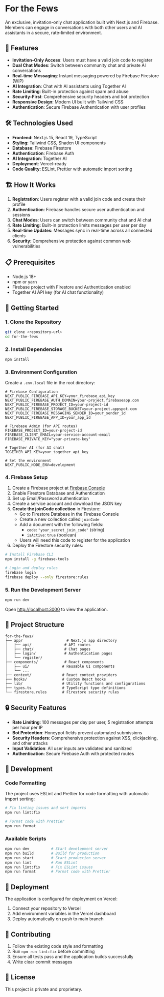 # For the Fews

An exclusive, invitation-only chat application built with Next.js and Firebase. Members can engage in conversations with both other users and AI assistants in a secure, rate-limited environment.

## 🚀 Features

- **Invitation-Only Access**: Users must have a valid join code to register
- **Dual Chat Modes**: Switch between community chat and private AI conversations
- **Real-time Messaging**: Instant messaging powered by Firebase Firestore (WIP)
- **AI Integration**: Chat with AI assistants using Together AI
- **Rate Limiting**: Built-in protection against spam and abuse
- **Security-First**: Comprehensive security headers and bot protection
- **Responsive Design**: Modern UI built with Tailwind CSS
- **Authentication**: Secure Firebase Authentication with user profiles

## 🛠️ Technologies Used

- **Frontend**: Next.js 15, React 19, TypeScript
- **Styling**: Tailwind CSS, Shadcn UI components
- **Database**: Firebase Firestore
- **Authentication**: Firebase Auth
- **AI Integration**: Together AI
- **Deployment**: Vercel-ready
- **Code Quality**: ESLint, Prettier with automatic import sorting

## 🏗️ How It Works

1. **Registration**: Users register with a valid join code and create their profile
2. **Authentication**: Firebase handles secure user authentication and sessions
3. **Chat Modes**: Users can switch between community chat and AI chat
4. **Rate Limiting**: Built-in protection limits messages per user per day
5. **Real-time Updates**: Messages sync in real-time across all connected clients
6. **Security**: Comprehensive protection against common web vulnerabilities

## 📋 Prerequisites

- Node.js 18+
- npm or yarn
- Firebase project with Firestore and Authentication enabled
- Together AI API key (for AI chat functionality)

## 🚦 Getting Started

### 1. Clone the Repository

```bash
git clone <repository-url>
cd for-the-fews
```

### 2. Install Dependencies

```bash
npm install
```

### 3. Environment Configuration

Create a `.env.local` file in the root directory:

```env
# Firebase Configuration
NEXT_PUBLIC_FIREBASE_API_KEY=your_firebase_api_key
NEXT_PUBLIC_FIREBASE_AUTH_DOMAIN=your-project.firebaseapp.com
NEXT_PUBLIC_FIREBASE_PROJECT_ID=your-project-id
NEXT_PUBLIC_FIREBASE_STORAGE_BUCKET=your-project.appspot.com
NEXT_PUBLIC_FIREBASE_MESSAGING_SENDER_ID=your_sender_id
NEXT_PUBLIC_FIREBASE_APP_ID=your_app_id

# Firebase Admin (for API routes)
FIREBASE_PROJECT_ID=your-project-id
FIREBASE_CLIENT_EMAIL=your-service-account-email
FIREBASE_PRIVATE_KEY="your-private-key"

# Together AI (for AI chat)
TOGETHER_API_KEY=your_together_api_key

# Set the environment
NEXT_PUBLIC_NODE_ENV=development
```

### 4. Firebase Setup

1. Create a Firebase project at [Firebase Console](https://console.firebase.google.com)
2. Enable Firestore Database and Authentication
3. Set up Email/Password authentication
4. Create a service account and download the JSON key
5. **Create the joinCode collection** in Firestore:
   - Go to Firestore Database in the Firebase Console
   - Create a new collection called `joinCode`
   - Add a document with the following fields:
     - `code`: `"your_secret_join_code"` (string)
     - `isActive`: `true` (boolean)
   - Users will need this code to register for the application
6. Deploy the Firestore security rules:

```bash
# Install Firebase CLI
npm install -g firebase-tools

# Login and deploy rules
firebase login
firebase deploy --only firestore:rules
```

### 5. Run the Development Server

```bash
npm run dev
```

Open [http://localhost:3000](http://localhost:3000) to view the application.

## 📁 Project Structure

```
for-the-fews/
├── app/                    # Next.js app directory
│   ├── api/               # API routes
│   ├── chat/              # Chat pages
│   ├── login/             # Authentication pages
│   └── register/
├── components/            # React components
│   ├── ui/               # Reusable UI components
│   └── ...
├── context/              # React context providers
├── hooks/                # Custom React hooks
├── lib/                  # Utility functions and configurations
├── types.ts              # TypeScript type definitions
└── firestore.rules       # Firestore security rules
```

## 🔒 Security Features

- **Rate Limiting**: 100 messages per day per user, 5 registration attempts per hour per IP
- **Bot Protection**: Honeypot fields prevent automated submissions
- **Security Headers**: Comprehensive protection against XSS, clickjacking, and other attacks
- **Input Validation**: All user inputs are validated and sanitized
- **Authentication**: Secure Firebase Auth with protected routes

## 🎨 Development

### Code Formatting

The project uses ESLint and Prettier for code formatting with automatic import sorting:

```bash
# Fix linting issues and sort imports
npm run lint:fix

# Format code with Prettier
npm run format
```

### Available Scripts

```bash
npm run dev          # Start development server
npm run build        # Build for production
npm run start        # Start production server
npm run lint         # Run ESLint
npm run lint:fix     # Fix ESLint issues
npm run format       # Format code with Prettier
```

## 🚀 Deployment

The application is configured for deployment on Vercel:

1. Connect your repository to Vercel
2. Add environment variables in the Vercel dashboard
3. Deploy automatically on push to main branch

## 🤝 Contributing

1. Follow the existing code style and formatting
2. Run `npm run lint:fix` before committing
3. Ensure all tests pass and the application builds successfully
4. Write clear commit messages

## 📄 License

This project is private and proprietary.
